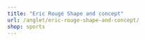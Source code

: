 ```yaml
---
title: "Eric Rougé Shape and concept"
url: /anglet/eric-rouge-shape-and-concept/
shop: sports
---
```

